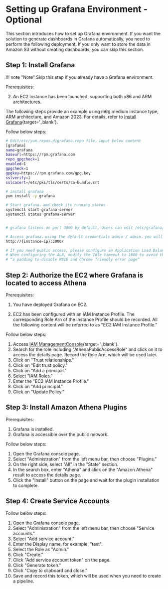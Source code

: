 # Setting up Grafana Environment - Optional

This section introduces how to set up Grafana environment. If you want the solution to generate dashboards in Grafana automatically, you need to perform the following deployment. If you only want to store the data in Amazon S3 without creating dashboards, you can skip this section.

## Step 1: Install Grafana

!!! note "Note"
    Skip this step if you already have a Grafana environment.

Prerequisites:

2. An EC2 instance has been launched, supporting both x86 and ARM architectures.

The following steps provide an example using m6g.medium instance type, ARM architecture, and Amazon 2023. For details, refer to [Install Grafana](https://grafana.com/docs/grafana/latest/setup-grafana/installation/){target='_blank'}. 

Follow below steps:
```bash
# Edit/etc/yum.repos.d/grafana.repo file，input below content
[grafana]
name=grafana
baseurl=https://rpm.grafana.com
repo_gpgcheck=1
enabled=1
gpgcheck=1
gpgkey=https://rpm.grafana.com/gpg.key
sslverify=1
sslcacert=/etc/pki/tls/certs/ca-bundle.crt

# install grafana
yum install -y grafana

# Start grafana，and check its running status
systemctl start grafana-server
systemctl status grafana-server


# grafana listens on port 3000 by default, Users can edit /etc/grafana/grafana.ini to modify the configuration

# Access grafana，using the default credentials admin / admin，you will be promoted to change the password on the first login.
http://{instance-ip}:3000/

# If you need public access, please configure an Application Load Balancer (ALB) on your own.
# When configuring the ALB, modify the Idle timeout to 1800 to avoid the following error during large data queries (when a single API call exceeds 60 seconds)：
# “a padding to disable MSIE and Chrome friendly error page”

```

## Step 2: Authorize the EC2 where Grafana is located to access Athena
Prerequisites:

1. You have deployed Grafana on EC2.

2. EC2 has been configured with an IAM Instance Profile. The corresponding Role Arn of the Instance Profile should be recorded. All the following content will be referred to as "EC2 IAM Instance Profile."

Follow below steps:

1.	Access [IAM ManagementConsole](https://console.aws.amazon.com/iam/home){target='_blank'}.
2.	Search for the role including "AthenaPublicAccessRole" and click on it to access the details page. Record the Role Arn, which will be used later.
3.	Click on "Trust relationships."
4.	Click on "Edit trust policy."
5.	Click on "Add a principal."
6.	Select "IAM Roles."
7.	Enter the "EC2 IAM Instance Profile."
8.	Click on "Add principal."
9.	Click on "Update Policy."

## Step 3: Install Amazon Athena Plugins
Prerequisites:

1.	Grafana is installed.
2.	Grafana is accessible over the public network.


Follow below steps:

1.	Open the Grafana console page.
2.	Select "Administration" from the left menu bar, then choose "Plugins."
3.	On the right side, select "All" in the "State" section.
4.	In the search box, enter "Athena" and click on the "Amazon Athena" result to access the details page.
5.	Click the "Install" button on the page and wait for the plugin installation to complete.

## Step 4: Create Service Accounts
Follow below steps:

1.	Open the Grafana console page.
2.	Select "Administration" from the left menu bar, then choose "Service accounts."
3.	Select "Add service account."
4.	Enter the Display name, for example, "test".
5.	Select the Role as "Admin."
6.	Click "Create."
7.	Click "Add service account token" on the page.
8.	Click "Generate token."
9.	Click "Copy to clipboard and close."
10.	Save and record this token, which will be used when you need to create a pipeline.

